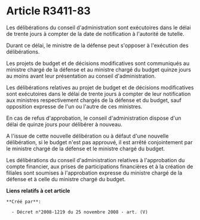 # Article R3411-83

Les délibérations du conseil d'administration sont exécutoires dans le délai de trente jours à compter de la date de
notification à l'autorité de tutelle.

Durant ce délai, le ministre de la défense peut s'opposer à l'exécution des délibérations.

Les projets de budget et de décisions modificatives sont communiqués au ministre chargé de la défense et au ministre chargé
du budget quinze jours au moins avant leur présentation au conseil d'administration.

Les délibérations relatives au projet de budget et de décisions modificatives sont exécutoires dans le délai de trente jours
à compter de leur notification aux ministres respectivement chargés de la défense et du budget, sauf opposition expresse de
l'un ou l'autre de ces ministres.

En cas de refus d'approbation, le conseil d'administration dispose d'un délai de quinze jours pour délibérer à nouveau.

A l'issue de cette nouvelle délibération ou à défaut d'une nouvelle délibération, si le budget n'est pas approuvé, il est
arrêté conjointement par le ministre chargé de la défense et le ministre chargé du budget.

Les délibérations du conseil d'administration relatives à l'approbation du compte financier, aux prises de participations
financières et à la création de filiales sont soumises à l'approbation expresse du ministre chargé de la défense et à celle
du ministre chargé du budget.

**Liens relatifs à cet article**

	**Créé par**:

	  - Décret n°2008-1219 du 25 novembre 2008 - art. (V)
